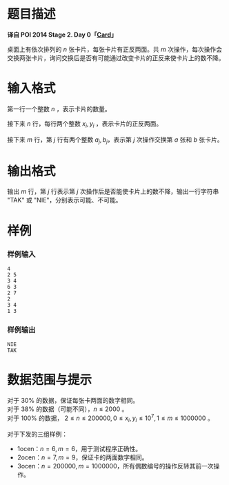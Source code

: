
# 题目描述

**译自 POI 2014 Stage 2. Day 0「[Card](https://szkopul.edu.pl/problemset/problem/qpsk3ygf8MU7D_1Es0oc_xd8/site/?key=statement)」**

桌面上有依次排列的 $n$ 张卡片，每张卡片有正反两面。共 $m$ 次操作，每次操作会交换两张卡片，询问交换后是否有可能通过改变卡片的正反来使卡片上的数不降。

# 输入格式

第一行一个整数 $n$ ，表示卡片的数量。

接下来 $n$ 行，每行两个整数 $x_i,y_i$ ，表示卡片的正反两面。

接下来 $m$ 行，第 $j$ 行有两个整数 $a_j,b_j$，表示第 $j$ 次操作交换第 $a$ 张和 $b$ 张卡片。

# 输出格式

输出 $m$ 行，第 $j$ 行表示第 $j$ 次操作后是否能使卡片上的数不降，输出一行字符串 "TAK" 或 "NIE"，分别表示可能、不可能。

# 样例

### 样例输入
```plain
4
2 5
3 4
6 3
2 7
2
3 4
1 3
```

### 样例输出
```plain
NIE
TAK
```

# 数据范围与提示

对于 $30\%$ 的数据，保证每张卡两面的数字相同。  
对于 $38\%$ 的数据（可能不同），$n \le 2000$ 。  
对于 $100\%$ 的数据， $2 \le n \le 200000 , 0 \le x_i,y_i \le 10^7 ,  1 \le m \le 1000000$ 。  

对于下发的三组样例：
* 1ocen：$n=6,m=6$，用于测试程序正确性。
* 2ocen：$n=7,m=9$，保证卡的两面数字相同。
* 3ocen：$n=200000,m=1000000$，所有偶数编号的操作反转其前一次操作。


